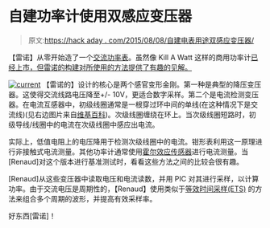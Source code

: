 # 自建功率计使用双感应变压器

> 原文:[https://hack aday . com/2015/08/08/自建电表用途双感应变压器/](https://hackaday.com/2015/08/08/self-built-power-meter-uses-dual-sense-transformers/)

【雷诺】从零开始造了一个[交流功率表](http://renaud.schleck.free.fr/wattmetre.php)。虽然像 Kill A Watt 这样的商用功率计[已经上市，但雷诺的构建对所使用的方法提供了有趣的见解。](http://hackaday.com/2014/10/21/digital-data-from-a-cheap-power-meter/)

[![current](../Images/e3d16958bb43c089fab1afc9e30b00af.png)](https://hackaday.com/wp-content/uploads/2015/08/current.png) 【雷诺的】设计的核心是两个感官变形金刚。第一种是典型的降压变压器。这使得交流线路电压降至+/- 10V，更适合数字采样。第二个是电流检测变压器。在电流互感器中，初级线圈通常是一根穿过环中间的单线(在这种情况下是交流线)(见右边图片来自[维基百科](https://en.wikipedia.org/wiki/Current_transformer))。次级线圈缠绕在环上。当次级线圈短路时，初级导线/线圈中的电流在次级线圈中感应出电流。

实际上，低值电阻上的电压降用于检测次级线圈中的电流。钳形表利用这一原理进行非接触式电流测量。其他功率计通常使用[霍尔效应传感器](http://hackaday.com/2015/02/07/watt-meter-build-walks-you-through-power-measurement-basics/)进行电流测量。当[Renaud]对这个版本进行基准测试时，看看这些方法之间的比较会很有趣。

[Renaud]从这些变压器中读取电压和电流读数，并用 PIC 对其进行采样，以计算功率。由于交流电压是周期性的，【Renaud】使用类似于[等效时间采样(ETS)](http://hackaday.com/2015/07/21/fast-adc-for-laser-lab/) 的方法来组合多个周期的波形，并提高有效采样率。

好东西[雷诺]！
